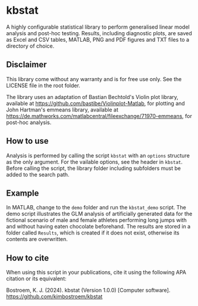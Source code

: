 # kbstat

A highly configurable statistical library to perform generalised linear model analysis and post-hoc testing. Results, including diagnostic plots, are saved as Excel and CSV tables, MATLAB, PNG and PDF figures and TXT files to a directory of choice.

## Disclaimer

This library come without any warranty and is for free use only. See the LICENSE file in the root folder.

The library uses an adaptation of Bastian Bechtold's Violin plot library, available at https://github.com/bastibe/Violinplot-Matlab, for plotting and John Hartman's emmeans library, available at https://de.mathworks.com/matlabcentral/fileexchange/71970-emmeans, for post-hoc analysis. 

## How to use

Analysis is performed by calling the script `kbstat` with an `options` structure as the only argument. For the vailable options, see the header in `kbstat`. Before calling the script, the library folder including subfolders must be added to the search path.

## Example

In MATLAB, change to the `demo` folder and run the `kbstat_demo` script. The demo script illustrates the GLM analysis of artificially generated data for the fictional scenario of male and female athletes performing long jumps with and without having eaten chocolate beforehand. The results are stored in a folder called `Results`, which is created if it does not exist, otherwise its contents are overwritten. 

## How to cite

When using this script in your publications, cite it using the following APA citation or its equivalent:

Bostroem, K. J. (2024). kbstat (Version 1.0.0) [Computer software]. https://github.com/kimbostroem/kbstat
